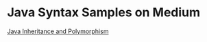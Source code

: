 # Java Syntax Samples on Medium
[Java Inheritance and Polymorphism](https://medium.com/@jhowerin/java-run-time-polymorphism-45121bb3c8b5)

